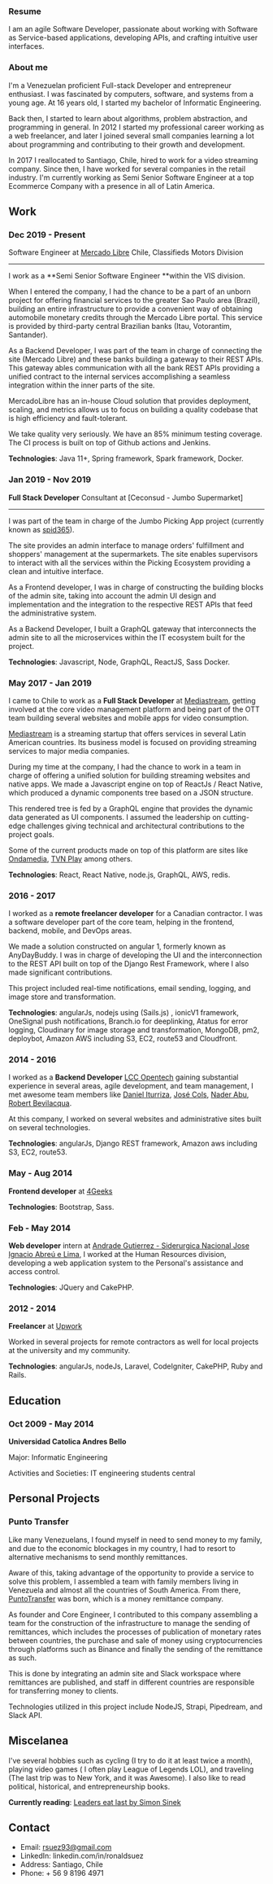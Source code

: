 
### Resume

I am an agile Software Developer, passionate about working with Software as Service-based applications, developing APIs, and crafting intuitive user interfaces.

### About me

I'm a Venezuelan proficient Full-stack Developer and entrepreneur enthusiast. I was fascinated by computers, software, and systems from a young age. At 16 years old, I started my bachelor of Informatic Engineering.

Back then, I started to learn about algorithms, problem abstraction, and programming in general. In 2012 I started my professional career working as a web freelancer, and later I joined several small companies learning a lot about programming and contributing to their growth and development.

In 2017 I reallocated to Santiago, Chile, hired to work for a video streaming company. Since then, I have worked for several companies in the retail industry. I'm currently working as Semi Senior Software Engineer at a top Ecommerce Company with a presence in all of Latin America.

## Work

### Dec 2019 - Present

Software Engineer at [Mercado Libre](https://www.mercadolibre.cl/) Chile, Classifieds Motors Division

---

I work as a **Semi Senior Software Engineer **within the VIS division.

When I entered the company, I had the chance to be a part of an unborn project for offering financial services to the greater Sao Paulo area (Brazil), building an entire infrastructure to provide a convenient way of obtaining automobile monetary credits through the Mercado Libre portal. This service is provided by third-party central Brazilian banks (Itau, Votorantim, Santander).

As a Backend Developer, I was part of the team in charge of connecting the site (Mercado Libre) and these banks building a gateway to their REST APIs. This gateway ables communication with all the bank REST APIs providing a unified contract to the internal services accomplishing a seamless integration within the inner parts of the site.

MercadoLibre has an in-house Cloud solution that provides deployment, scaling, and metrics allows us to focus on building a quality codebase that is high efficiency and fault-tolerant. 

We take quality very seriously. We have an 85% minimum testing coverage. The CI process is built on top of Github actions and Jenkins.


**Technologies**: Java 11+, Spring framework, Spark framework, Docker.

### Jan 2019 - Nov 2019

**Full Stack Developer** Consultant at [Ceconsud - Jumbo Supermarket]

----

I was part of the team in charge of the Jumbo Picking App project (currently known as [spid365](https://spidchile.cl/)).

The site provides an admin interface to manage orders' fulfillment and shoppers' management at the supermarkets. The site enables supervisors to interact with all the services within the Picking Ecosystem providing a clean and intuitive interface.

As a Frontend developer, I was in charge of constructing the building blocks of the admin site, taking into account the admin UI design and implementation and the integration to the respective REST APIs that feed the administrative system.

As a Backend Developer, I built a GraphQL gateway that interconnects the admin site to all the microservices within the IT ecosystem built for the project.

**Technologies**: Javascript, Node, GraphQL, ReactJS, Sass Docker.

### May 2017 - Jan 2019

I came to Chile to work as a **Full Stack Developer** at [Mediastream](https://www.mediastre.am/), getting involved at the core video management platform and being part of the OTT team building several websites and mobile apps for video consumption. 

[Mediastream](https://www.mediastre.am/) is a streaming startup that offers services in several Latin American countries. Its business model is focused on providing streaming services to major media companies.

During my time at the company, I had the chance to work in a team in charge of offering a unified solution for building streaming websites and native apps. We made a Javascript engine on top of ReactJs / React Native, which produced a dynamic components tree based on a JSON structure.

This rendered tree is fed by a GraphQL engine that provides the dynamic data generated as UI components. I assumed the leadership on cutting-edge challenges giving technical and architectural contributions to the project goals.

Some of the current products made on top of this platform are sites like [Ondamedia](https://ondamedia.cl/), [TVN Play](https://www.tvnplay.cl/) among others.

 
**Technologies**: React, React Native, node.js, GraphQL, AWS, redis.
 
### 2016 - 2017

I worked as a **remote freelancer developer** for a Canadian contractor. I was a software developer part of the core team, helping in the frontend, backend, mobile, and DevOps areas.

We made a solution constructed on angular 1, formerly known as AnyDayBuddy. I was in charge of developing the UI and the interconnection to the  REST API built on top of the Django Rest Framework, where I also made significant contributions.

This project included real-time notifications, email sending, logging, and image store and transformation.

**Technologies**: angularJs, nodejs using (Sails.js) , ionicV1 framework, OneSignal push notifications, Branch.io for deeplinking, Atatus for error logging,  Cloudinary for image storage and transformation, MongoDB, pm2, deploybot, Amazon AWS including S3, EC2, route53 and Cloudfront. 

### 2014 - 2016

I worked as a **Backend Developer** [LCC Opentech](http://lccopen.tech/) gaining substantial experience in several areas, agile development, and team management, I met awesome team members like [Daniel Iturriza](https://github.com/diturriza), [José Cols](https://github.com/josecols), [Nader Abu](https://github.com/naderst), [Robert Bevilacqua](https://github.com/RBevilacqua).

At this company, I worked on several websites and administrative sites built on several technologies.

**Technologies**: angularJs, Django REST framework, Amazon aws including S3, EC2, route53. 

### May - Aug 2014

**Frontend developer** at [4Geeks](https://www.4geeks.co/es/inicio/)

**Technologies**: Bootstrap, Sass.

### Feb - May 2014

**Web developer** intern at [Andrade Gutierrez - Siderurgica Nacional Jose Ignacio Abreú e Lima](), I worked at the Human Resources division, developing a web application system to the Personal's assistance and access control.

**Technologies**: JQuery and CakePHP. 

### 2012 - 2014

**Freelancer** at [Upwork](https://www.upwork.com/freelancers/~01ba4f039661b19550) 

Worked in several projects for remote contractors as well for local projects at the university and my community.

**Technologies**: angularJs, nodeJs, Laravel, CodeIgniter, CakePHP, Ruby and Rails.

## Education

### Oct 2009 - May 2014

**Universidad Catolica Andres Bello**

Major: Informatic Engineering

Activities and Societies: IT engineering students central

## Personal Projects

### Punto Transfer

Like many Venezuelans, I found myself in need to send money to my family, and due to the economic blockages in my country, I had to resort to alternative mechanisms to send monthly remittances.

Aware of this, taking advantage of the opportunity to provide a service to solve this problem, I assembled a team with family members living in Venezuela and almost all the countries of South America. From there, [PuntoTransfer](https://www.instagram.com/punto_transfer/?hl=es) was born, which is a money remittance company.

As founder and Core Engineer, I contributed to this company assembling a team for the construction of the infrastructure to manage the sending of remittances, which includes the processes of publication of monetary rates between countries, the purchase and sale of money using cryptocurrencies through platforms such as Binance and finally the sending of the remittance as such.

This is done by integrating an admin site and Slack workspace where remittances are published, and staff in different countries are responsible for transferring money to clients.

Technologies utilized in this project include NodeJS, Strapi, Pipedream, and Slack API.

## Miscelanea

 I've several hobbies such as cycling (I try to do it at least twice a month), playing video games ( I often play League of Legends LOL), and traveling (The last trip was to New York, and it was Awesome). I also like to read political, historical, and entrepreneurship books.
 
 **Currently reading**: [Leaders eat last by Simon Sinek](https://www.blinkist.com/en/books/leaders-eat-last-en?utm_source=gsn&utm_medium=paid&utm_campaign=15800894060&utm_content=&utm_term=___c__CjwKCAiArOqOBhBmEiwAsgeLmdoFiJ_zEPPR9OLlzf7EbRSMWIqJmGOGPpSm1Spgel383rxKKzVPExoCoCIQAvD_BwE&gclid=CjwKCAiArOqOBhBmEiwAsgeLmdoFiJ_zEPPR9OLlzf7EbRSMWIqJmGOGPpSm1Spgel383rxKKzVPExoCoCIQAvD_BwE)
  
## Contact
  * Email: rsuez93@gmail.com
  * LinkedIn: linkedin.com/in/ronaldsuez
  * Address: Santiago, Chile
  * Phone: + 56 9 8196  4971
